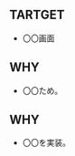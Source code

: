 ## TARTGET

<!-- 対象画面を入力してください(省略可)。 -->

* 〇〇画面

## WHY

<!-- なぜやったかを入力してください(省略可)。 -->

* 〇〇ため。

## WHY

<!-- 何をやったかを入力してください。 -->

* 〇〇を実装。
